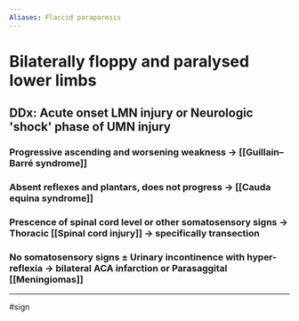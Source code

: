 ```yaml
---
Aliases: Flaccid paraparesis
---
```

# Bilaterally floppy and paralysed lower limbs
## DDx: Acute onset LMN injury or Neurologic 'shock' phase of UMN injury 
### Progressive ascending and worsening weakness -> [[Guillain–Barré syndrome]]
### Absent reflexes and plantars, does not progress -> [[Cauda equina syndrome]]
### Prescence of spinal cord level or other somatosensory signs -> Thoracic [[Spinal cord injury]] -> specifically transection 
### No somatosensory signs ± Urinary incontinence with hyper-reflexia -> bilateral ACA infarction or Parasaggital [[Meningiomas]]


---
#sign 